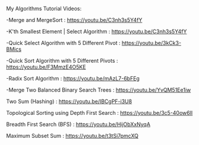My Algorithms Tutorial Videos:

-Merge and MergeSort : 
https://youtu.be/C3nh3s5Y4fY

-K'th Smallest Element | Select Algorithm : 
https://youtu.be/C3nh3s5Y4fY

-Quick Select Algorithm with 5 Different Pivot :
https://youtu.be/3kCk3-BMics

-Quick Sort Algorithm with 5 Different Pivots : 
https://youtu.be/F3MmzE4O5KE

-Radix Sort Algorithm :
https://youtu.be/mAzL7-6bFEg

-Merge Two Balanced Binary Search Trees :
https://youtu.be/YvQM51Ee1iw

Two Sum (Hashing) :
https://youtu.be/IBCgPF-i3U8

Topological Sorting using Depth First Search :
https://youtu.be/3c5-40ow6lI

Breadth First Search (BFS) :
https://youtu.be/HijObXxNyqA

Maximum Subset Sum :
https://youtu.be/t3tSi7pmcXQ
